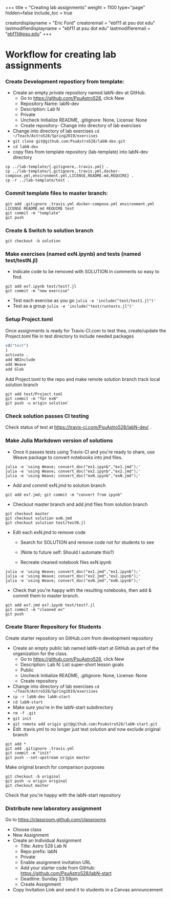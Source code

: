 +++
title = "Creating lab assignments"
weight = 1100
type="page"
hidden=false
include_toc = true

creatordisplayname = "Eric Ford"
creatoremail = "ebf11 at psu dot edu"
lastmodifierdisplayname = "ebf11 at psu dot edu"
lastmodifieremail = "ebf11@psu.edu"
+++

# Workflow for creating lab assignments

### Create Development repostiory from template:
   - Create an empty _private_ repository named labN-dev at GitHub.
      + Go to https://github.com/PsuAstro528, click New
      + Repository Name: labN-dev
      + Description: Lab N
      + Private
      + Uncheck Initialize README, .gitignore: None, License: None
      + Create repository- Change into directory of lab exercises
   - Change into directory of lab exercises `cd ~/Teach/Astro528/Spring2019/exercises`
   - `git clone git@github.com:PsuAstro528/labN-dev.git`
   - `cd labN-dev`
   - copy files from template repository (lab-template) into labN-dev directory

```shell
cp ../lab-template/{.gitignore,.travis.yml} .
cp ../lab-template/{.gitignore,.travis.yml,docker-compose.yml,environment.yml,LICENSE,README.md,REQUIRE} .
cp -r ../lab-template/test .
```

### Commit template files to master branch:

```shell
git add .gitignore .travis.yml docker-compose.yml environment.yml LICENSE README.md REQUIRE test
git commit -m "template"
git push
```
### Create & Switch to solution branch

```shell
git checkout -b solution
```
### Make exercises (named exN.ipynb) and tests (named test/testN.jl)
   - Indicate code to be removed with SOLUTION in comments so easy to find.

```shell
git add ex?.ipynb test/test?.jl
git commit -m "new exercise" 
```
   - Test each exercise as you go `julia -e 'include("test/test1.jl")'`
   - Test as a group `julia -e 'include("test/runtests.jl")'`

### Setup Project.toml
Once assignments is ready for Travis-CI.com to test thea, create/update the Project.toml file in test directory to include needed packages

```julia
cd("test")
]
activate .
add NBInclude
add Weave
add Glob
```

Add Project.toml to the repo and make remote solution branch track local solution branch
```shell
git add test/Project.toml
git commit -m "for exN"
git push -u origin solution`
```

### Check solution passes CI testing

Check status of test at https://travis-ci.com/PsuAstro528/labN-dev/ .  


### Make Julia Markdown version of solutions

- Once it passes tests using Travis-CI and you're ready to share, use Weave package to convert notebooks into jmd files.

```shell
julia -e 'using Weave; convert_doc("ex1.ipynb","ex1.jmd");'
julia -e 'using Weave; convert_doc("ex2.ipynb","ex2.jmd");'
julia -e 'using Weave; convert_doc("exN.ipynb","exN.jmd");'
```

- Add and commit exN.jmd to solution branch

```shell
git add ex?.jmd; git commit -m "convert from ipynb"
```

- Checkout master branch and add jmd files from solution branch
```shell 
git checkout master
git checkout solution exN.jmd 
git checkout solution test/testN.jl
```

- Edit each exN.jmd to remove code
   - Search for SOLUTION and remove code not for students to see
   - (Note to future self: Should I automate this?)

   - Recreate cleaned notebook files exN.ipynb

```shell
julia -e 'using Weave; convert_doc("ex1.jmd","ex1.ipynb");'
julia -e 'using Weave; convert_doc("ex2.jmd","ex2.ipynb");'
julia -e 'using Weave; convert_doc("exN.jmd","exN.ipynb");'
```

   - Check that you're happy with the resulting notebooks, then add & commit them to master branch.

```shell
git add ex?.jmd ex?.ipynb test/test?.jl
git commit -m "cleaned ex"
git push
```

### Create Starer Repository for Students
Create starter repostiory on GitHub.com from development repository

   - Create an empty public lab named labN-start at GitHub as part of the organization for the class.
      + Go to https://github.com/PsuAstro528, click New
      + Description: Lab N:  List super-short lesson goals
      + Public
      + Uncheck Initialize README, .gitignore: None, License: None
      + Create repository
   - Change into directory of lab exercises `cd ~/Teach/Astro528/Spring2019/exercises`
   - `cp -r labN-dev labN-start`
   - `cd labN-start`
   - Make _sure_ you're in the labN-start subdirectory
   - `rm -f .git`
   - `git init`
   - `git remote add origin git@github.com:PsuAstro528/labN-start.git`
   - Edit .travis.yml to no longer just test solution and now exclude original branch

```shell
git add *
git add .gitignore .travis.yml 
git commit -m "init"
git push --set-upstream origin master
```

Make original branch for comparison purposes
```shell
git checkout -b original
git push -u origin original
git checkout master
```

Check that you're happy with the labN-start repository

### Distribute new laboratory assignment
Go to https://classroom.github.com/classrooms

   - Choose class
   - New Assignment
   - Create an Individual Assignment
      -  Title: Astro 528 Lab N
      -  Repo prefix: labN
      -  Private
      -  Enable assignment invitation URL
      -  Add your starter code from GitHub:  https://github.com/PsuAstro528/labN-start
      - Deadline: Sunday 23:59pm
      - Create Assignment
   -  Copy Invitation Link and send it to students in a Canvas announcement

